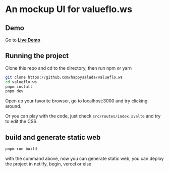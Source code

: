 # An mockup UI for valueflo.ws

## Demo

Go to [**Live Demo**](organize.union.rocks)

## Running the project

Clone this repo and cd to the directory, then run npm or yarn

```bash
git clone https://github.com/happysalada/valueflo.ws
cd valueflo.ws
pnpm install
pnpm dev
```

Open up your favorite browser, go to localhost:3000 and try clicking around.

Or you can play with the code, just check `src/routes/index.svelte` and try to edit the CSS.

## build and generate static web

```bash
pnpm run build
```

with the command above, now you can generate static web, you can deploy the project in netlify, begin, vercel or else
